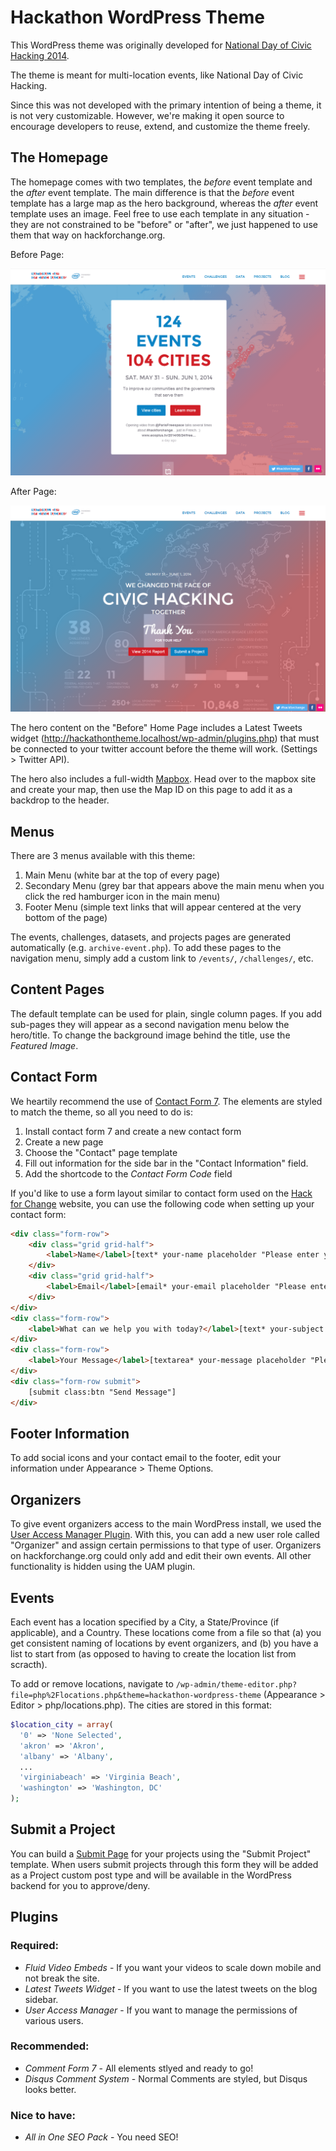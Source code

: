 Hackathon WordPress Theme
=========================

This WordPress theme was originally developed for [National Day of Civic Hacking 2014](http://hackforchange.org/).

The theme is meant for multi-location events, like National Day of Civic Hacking.

Since this was not developed with the primary intention of being a theme, it is not very customizable. However, we're making it open source to encourage developers to reuse, extend, and customize the theme freely.


The Homepage
------------

The homepage comes with two templates, the *before* event template and the *after* event template. The main difference is that the *before* event template has a large map as the hero background, whereas the *after* event template uses an image. Feel free to use each template in any situation - they are not constrained to be "before" or "after", we just happened to use them that way on hackforchange.org.

Before Page:

![Before Event Template](/examples/example-before-event.png?raw=true "Before Event Template")

After Page:

![After Event Template](/examples/example-after-event.png?raw=true "After Event Template")

The hero content on the "Before" Home Page includes a Latest Tweets widget (http://hackathontheme.localhost/wp-admin/plugins.php) that must be connected to your twitter account before the theme will work. (Settings > Twitter API).

The hero also includes a full-width [Mapbox](https://www.mapbox.com/). Head over to the mapbox site and create your map, then use the Map ID on this page to add it as a backdrop to the header.

Menus
-----

There are 3 menus available with this theme:
1) Main Menu (white bar at the top of every page)
2) Secondary Menu (grey bar that appears above the main menu when you click the red hamburger icon in the main menu)
3) Footer Menu (simple text links that will appear centered at the very bottom of the page)

The events, challenges, datasets, and projects pages are generated automatically (e.g. `archive-event.php`). To add these pages to the navigation menu, simply add a custom link to `/events/`, `/challenges/`, etc.


Content Pages
------------

The default template can be used for plain, single column pages. If you add sub-pages they will appear as a second navigation menu below the hero/title. To change the background image behind the title, use the *Featured Image*.

Contact Form
------------

We heartily recommend the use of [Contact Form 7](http://wordpress.org/plugins/contact-form-7/). The elements are styled to match the theme, so all you need to do is:
1. Install contact form 7 and create a new contact form
2. Create a new page
3. Choose the "Contact" page template
4. Fill out information for the side bar in the "Contact Information" field.
5. Add the shortcode to the *Contact Form Code* field

If you'd like to use a form layout similar to contact form used on the [Hack for Change](http://hackforchange.org/contact/) website, you can use the following code when setting up your contact form:

```html
<div class="form-row">
	<div class="grid grid-half">
		<label>Name</label>[text* your-name placeholder "Please enter your name"]
	</div>
	<div class="grid grid-half">
		<label>Email</label>[email* your-email placeholder "Please enter your email"]
	</div>
</div>
<div class="form-row">
	<label>What can we help you with today?</label>[text* your-subject placeholder "Please enter your subject"]
</div>
<div class="form-row">
	<label>Your Message</label>[textarea* your-message placeholder "Please enter your message"]
</div>
<div class="form-row submit">
	[submit class:btn "Send Message"]
</div>
```

Footer Information
------------------

To add social icons and your contact email to the footer, edit your information under Appearance > Theme Options.


Organizers
----------

To give event organizers access to the main WordPress install, we used the [User Access Manager Plugin](http://wordpress.org/plugins/user-access-manager/). With this, you can add a new user role called "Organizer" and assign certain permissions to that type of user. Organizers on hackforchange.org could only add and edit their own events. All other functionality is hidden using the UAM plugin.


Events
------

Each event has a location specified by a City, a State/Province (if applicable), and a Country. These locations come from a file so that (a) you get consistent naming of locations by event organizers, and (b) you have a list to start from (as opposed to having to create the location list from scracth).

To add or remove locations, navigate to `/wp-admin/theme-editor.php?file=php%2Flocations.php&theme=hackathon-wordpress-theme` (Appearance > Editor > php/locations.php). The cities are stored in this format:

```php
$location_city = array(
  '0' => 'None Selected',
  'akron' => 'Akron',
  'albany' => 'Albany',
  ...
  'virginiabeach' => 'Virginia Beach',
  'washington' => 'Washington, DC'
);
```

Submit a Project
----------------

You can build a [Submit Page](http://hackforchange.org/submit/) for your projects using the "Submit Project" template. When users submit projects through this form they will be added as a Project custom post type and will be available in the WordPress backend for you to approve/deny.


Plugins
-------

### Required:
- *Fluid Video Embeds* - If you want your videos to scale down mobile and not break the site.
- *Latest Tweets Widget* - If you want to use the latest tweets on the blog sidebar.
- *User Access Manager* - If you want to manage the permissions of various users.

### Recommended:
- *Comment Form 7* - All elements stlyed and ready to go!
- *Disqus Comment System* - Normal Comments are styled, but Disqus looks better.

### Nice to have:
- *All in One SEO Pack* - You need SEO!



